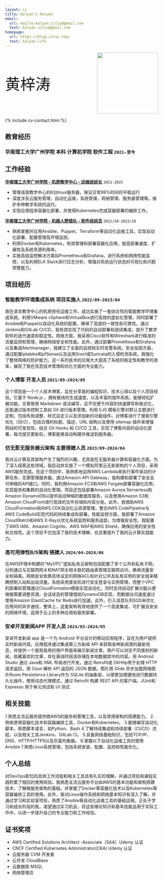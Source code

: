 ```yaml
---
layout: cv
title: Kalyan's Resume
email:
  url: mailto:kalyan.zitiu@gmail.com
  text: kalyan.zitiu@gmail.com
homepage:
  url: https://blog.zitiu.top/
  text: kalyan.life
---
```


<div style="display: flex; justify-content: space-between; align-items: center;">
  <span style="font-size: 50px;"> 黄梓涛</span>
  <img src="https://gcore.jsdelivr.net/gh/Kalyan-zitiu/TyporaIMG/img/tou.jpg" style="width: 200px; height: auto;"/>
</div>


<!--
include contact information from the front matter
Supported arguments:
    - homepage: url, text
    - phone
    - email
-->

{% include cv-contact.html %}
## 教育经历

### 华南理工大学广州学院 本科 计算机学院 软件工程 `2021-至今`

## 工作经验

[**华南理工大学广州学院 - 机房教学中心 - 运维组组长**](https://wy.gcu.edu.cn/2023/0523/c768a150266/page.htm) `2021-2025`

+ 管理语音教学中心的6台linux服务器，保证日常99%时间的平稳运行
+ 深度涉及云服务管理，自动化运维，系统管理，网络管理，服务器管理等。维护多种教学系统的运行。
+ 实现应用程序容器化部署，并使用Kubernetes完成容器部署的编排工作。

[**华南理工大学广州学院 - 机器人野狼队 - 软件组组员**](https://gcubot.cn) `2022/10-2023/10`

+  熟练掌握并应用Ansible、Puppet、Terraform等自动化运维工具，实现自动化部署、配置管理及环境监控。
+ 利用Docker和Kubernetes，有效管理和部署容器化应用，提高部署速度、扩展性及系统资源利用率。
+ 实施高级监控解决方案如Prometheus和Grafana，进行系统和网络性能监控，以及利用ELK Stack进行日志分析，增强对系统运行状态的可视化和问题预警能力。



## 项目经历
### **智能教学环境集成系统**    项目实施人   `2022/09-2023/04`
  我在语言教学中心的机房担任运维工作，成功实施了一套综合性的智能教学环境集成系统。利用VMware vSphere和VirtualBox进行高效的虚拟化管理，同时部署了Ansible和Puppet以自动化系统的配置，确保了高度的一致性和可靠性。通过Jenkins和GitLab CI/CD，我有效实现了代码的自动部署和连续集成，提升了教学软件的迭代速度和稳定性。网络方面，我采用Cisco软件和Wireshark进行精准的流量监控和管理，确保网络安全和性能。此外，通过部署Prometheus和Grafana以及集成Alertmanager，我建立了全面的监控和实时告警系统。安全加固方面，通过配置iptables和pfSense以及运用Snort或Suricata的入侵检测系统，我强化了整体网络的防护能力。这一系列技术的应用大大提高了系统的稳定性和教学的效率，展现了我在信息技术管理和优化方面的专业能力。

### **个人博客**     开发人员   `2021/09-2024/05`
  这个项目是一个个人技术博客，旨在分享我的编程知识、技术心得以及个人项目经验。它基于 Node.js ，拥有极快的生成速度，以及丰富的插件系统，能够轻松扩展功能。文章使用 Markdown 语法编写，这不仅便于内容的快速撰写和格式化，还能通过版本控制工具如 Git 进行版本管理。利用 EJS 模板引擎对默认主题进行定制，包括布局调整、样式自定义以及添加新的功能组件。对博客进行了搜索引擎优化（SEO），包括合理的标题、描述、URL 结构以及使用 sitemap 插件来增强网站的可发现性。结合 Git Hooks 和 CI/CD 工具，实现了博客内容的自动化部署，每次提交更新后，博客能够自动构建并推送到服务器。

### **仿无影无服务器云架构**    主要搭建人员   `2023/09-2024/04`
  我对云计算及其架构产生了强烈的兴趣，尤其是在无服务器计算和容器化方面。为了深入探索这些领域，我启动并实施了一个模拟阿里云无影架构的个人项目，采用AWS服务完成。在这个项目中，我熟练地运用AWS Lambda来执行事件驱动的计算任务，无需管理服务器。通过Amazon API Gateway，我构建和部署了安全且可伸缩的API接口。同时，我利用Amazon ECS和AWS Fargate部署容器化应用，实现服务和集群的自动化管理。项目还包括部署Amazon Aurora Serverless和Amazon DynamoDB以提供自动伸缩的数据库服务，以及使用Amazon S3和Amazon CloudFront进行高效的文件存储和内容分发。此外，我借助AWS CloudFormation和AWS CDK自动化云资源管理，整合AWS CodePipeline与AWS CodeBuild实现代码的持续集成和部署。性能监控方面，我部署了Amazon CloudWatch和AWS X-Ray以优化系统监控和服务追踪。为增强安全性，我配置了AWS IAM、Amazon Cognito、AWS WAF和AWS Shield，确保应用的安全性和合规性。这个项目不仅加深了我的技术理解，也显著提升了我的云计算实践能力。

### **高可用弹性B/S架构**   搭建人   `2024/04-2024/06`

  在AWS环境中构建的"MyVPC"虚拟私有云架构包括配置了多个公共和私有子网，分别通过与互联网网关和NAT网关相关联的路由表管理互联网访问，确保流量安全和隔离。网络安全依靠具体设定的网络ACL和针对公共及私有实例的安全组来精确控制入站和出站流量。系统采用堡垒机进行安全登录与实例管理，而整个VPC的部署和管理通过CloudFormation模板实现自动化，同时支持自动扩展功能以便根据需要调整资源。会话状态的管理借助DynamoDB实现，而数据访问速度通过使用Amazon ElastiCache for Redis进行加速。此外，引入消息队列SQS来优化应用间的异步通信，整体上，这套架构有效地提供了一个高度集成、可扩展且安全的网络环境，适用于云上的多种应用和服务部署。
  
### **安卓开发新闻APP**       开发人员 `2024/03-2024/05`
  安卓开发新闻 app 是一个为 Android 平台设计的移动应用程序，旨在为用户提供实时新闻内容。应用程序通过集成第三方新闻 API 来获取各种新闻源的最新信息，并提供一个直观易用的用户界面来展示新闻文章。用户可以浏览不同类别的新闻，收藏喜欢的文章，并在离线时阅读存储在本地数据库中的内容。用 Android Studio 通过 Java和 XML 布局进行开发。通过 Retrofit或 OkHttp用于处理 HTTP 请求返回，用 Gson 解析 API 返回的 JSON 数据。图片用 Glide 异步加载网络图片Room Persistence Library作为 SQLite 的抽象层，以便更加便捷地进行数据持久化操作，使用动态代理模式，通过 Retrofit 构建 REST API 的客户端。JUnit和 Espresso 用于单元测试和 UI 测试.

## 相关技能
1.熟悉主流云服务提供商AWS的服务和管理工具，以及常用架构的搭建能力。
2.熟练使用容器化技术和容器编排工具，Docker和Kubernetes。
3.能够编写自动化脚本，熟悉脚本语言，如Python、Bash
4.了解持续集成和持续部署（CI/CD）流程，以及相关工具Jenkins、GitLab CI。
5.具备网络基础知识，包括TCP/IP、DNS、HTTP/HTTPS以及负载均衡器。
6.掌握以下自动化运维工具的使用Ansible
7.熟悉Linux系统管理，包括系统安装、配置、监控和性能优化。

## 个人总结
  对DevOps职位的具体工作流程和相关工具具有扎实的理解，并通过项目和课程实践积累了相应的使用经验。我熟悉主流云服务平台如AWS的基本功能和架构搭建技术，了解微服务架构的基础，并掌握了Docker等容器化技术以及Kubernetes等容器编排工具的使用。此外，我对Linux操作系统和网络基本知识有深入了解，并通过学习和实验室项目，熟悉了Ansible等自动化运维工具的基础运用。正处于学习和成长阶段的我，渴望通过实习机会，将这些理论知识和基本技能运用于实际工作中，以进一步提升自己的专业能力和工作经验。



## 证书奖项
- AWS Certified Solutions Architect -Associate（SAA）Udemy 认证
- CNCF Certified Kubernetes Administrator(CKA) Udemy 认证
- 云服务器 CVM 开发者
- 云开发 CloudBase
- 云数据库 MSQL
- 网络管理员

